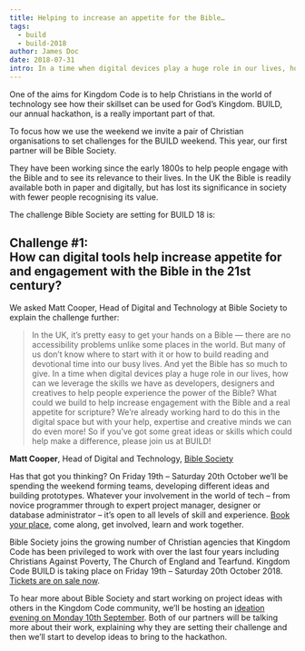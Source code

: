 ```yaml
---
title: Helping to increase an appetite for the Bible…
tags:
  - build
  - build-2018
author: James Doc
date: 2018-07-31
intro: In a time when digital devices play a huge role in our lives, how can we leverage the skills we have as developers, designers and creatives to help people experience the power of the Bible?
---
```


One of the aims for Kingdom Code is to help Christians in the world of technology see how their skillset can be used for God’s Kingdom. BUILD, our annual hackathon, is a really important part of that.

To focus how we use the weekend we invite a pair of Christian organisations to set challenges for the BUILD weekend. This year, our first partner will be Bible Society.

They have been working since the early 1800s to help people engage with the Bible and to see its relevance to their lives. In the UK the Bible is readily available both in paper and digitally, but has lost its significance in society with fewer people recognising its value.

The challenge Bible Society are setting for BUILD 18 is:

## Challenge #1:<br />How can digital tools help increase appetite for and engagement with the Bible in the 21st century?</h2>

We asked Matt Cooper, Head of Digital and Technology at Bible Society to explain the challenge further:

> In the UK, it&#8217;s pretty easy to get your hands on a Bible — there are no accessibility problems unlike some places in the world. But many of us don&#8217;t know where to start with it or how to build reading and devotional time into our busy lives. And yet the Bible has so much to give.
> In a time when digital devices play a huge role in our lives, how can we leverage the skills we have as developers, designers and creatives to help people experience the power of the Bible? What could we build to help increase engagement with the Bible and a real appetite for scripture? We’re already working hard to do this in the digital space but with your help, expertise and creative minds we can do even more! So if you’ve got some great ideas or skills which could help make a difference, please join us at BUILD!

<strong>Matt Cooper</strong>, Head of Digital and Technology, <a href="https://www.biblesociety.org.uk/">Bible Society</a>

Has that got you thinking? On Friday 19th &#8211; Saturday 20th October we’ll be spending the weekend forming teams, developing different ideas and building prototypes. Whatever your involvement in the world of tech &#8211; from novice programmer through to expert project manager, designer or database administrator &#8211; it’s open to all levels of skill and experience. <a href="https://kingdomcode.org.uk/build">Book your place</a>, come along, get involved, learn and work together.

Bible Society joins the growing number of Christian agencies that Kingdom Code has been privileged to work with over the last four years including Christians Against Poverty, The Church of England and Tearfund. Kingdom Code BUILD is taking place on Friday 19th &#8211; Saturday 20th October 2018. <a href="https://kingdomcode.org.uk/build">Tickets are on sale now</a>.

To hear more about Bible Society and start working on project ideas with others in the Kingdom Code community, we’ll be hosting an <a href="https://www.eventbrite.co.uk/e/kingdom-code-ideation-evening-tickets-48121051360">ideation evening on Monday 10th September</a>. Both of our partners will be talking more about their work, explaining why they are setting their challenge and then we’ll start to develop ideas to bring to the hackathon.
